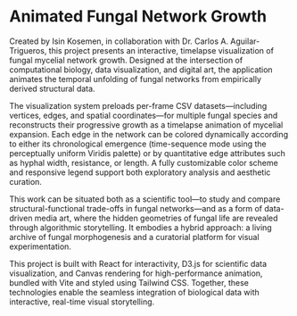 # Animated Fungal Network Growth

Created by Isin Kosemen, in collaboration with Dr. Carlos A. Aguilar-Trigueros, this project presents an interactive, timelapse visualization of fungal mycelial network growth. Designed at the intersection of computational biology, data visualization, and digital art, the application animates the temporal unfolding of fungal networks from empirically derived structural data.

The visualization system preloads per-frame CSV datasets—including vertices, edges, and spatial coordinates—for multiple fungal species and reconstructs their progressive growth as a timelapse animation of mycelial expansion. Each edge in the network can be colored dynamically according to either its chronological emergence (time-sequence mode using the perceptually uniform Viridis palette) or by quantitative edge attributes such as hyphal width, resistance, or length. A fully customizable color scheme and responsive legend support both exploratory analysis and aesthetic curation.

This work can be situated both as a scientific tool—to study and compare structural-functional trade-offs in fungal networks—and as a form of data-driven media art, where the hidden geometries of fungal life are revealed through algorithmic storytelling. It embodies a hybrid approach: a living archive of fungal morphogenesis and a curatorial platform for visual experimentation.

This project is built with React for interactivity, D3.js for scientific data visualization, and Canvas rendering for high-performance animation, bundled with Vite and styled using Tailwind CSS. Together, these technologies enable the seamless integration of biological data with interactive, real-time visual storytelling.
